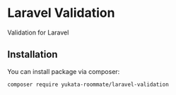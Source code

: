 # Laravel Validation

Validation for Laravel

## Installation

You can install package via composer:

```
composer require yukata-roommate/laravel-validation
```
